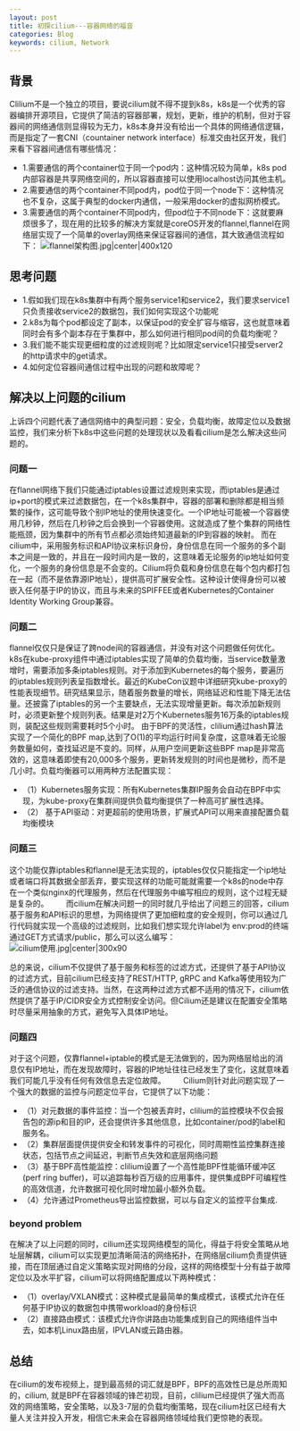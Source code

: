 ```yaml
---
layout: post
title: 初探cilium---容器网络的福音
categories: Blog
keywords: cilium, Network
---
```


## 背景       
Clilium不是一个独立的项目，要说cilium就不得不提到k8s，k8s是一个优秀的容器编排开源项目，它提供了简洁的容器部署，规划，更新，维护的机制，但对于容器间的网络通信则显得较为无力，k8s本身并没有给出一个具体的网络通信逻辑，而是指定了一套CNI（countainer network interface）标准交由社区开发，我们来看下容器间通信有哪些情况：
- 1.需要通信的两个container位于同一个pod内：这种情况较为简单，k8s pod内部容器是共享网络空间的，所以容器直接可以使用localhost访问其他主机。
- 2.需要通信的两个container不同pod内，pod位于同一个node下：这种情况也不复杂，这属于典型的docker内通信，一般采用docker的虚拟网桥模式。
- 3.需要通信的两个container不同pod内，但pod位于不同node下：这就要麻烦很多了，现在用的比较多的解决方案就是coreOS开发的flannel,flannel在网络层实现了一个简单的overlay网络来保证容器间的通信，其大致通信流程如下：
![flannel架构图.jpg|center|400x120](https://github.com/william-zk/william-zk.github.io/blob/main/images/self-drawn/flannel.png)

## 思考问题
- 1.假如我们现在k8s集群中有两个服务service1和service2，我们要求service1只负责接收service2的数据包，我们如何实现这个功能呢
- 2.k8s为每个pod都设定了副本，以保证pod的安全扩容与缩容，这也就意味着同时会有多个副本存在于集群中，那么如何进行相同pod间的负载均衡呢？
- 3.我们能不能实现更细粒度的过滤规则呢？比如限定service1只接受server2的http请求中的get请求。
- 4.如何定位容器间通信过程中出现的问题和故障呢？

## 解决以上问题的cilium 
上诉四个问题代表了通信网络中的典型问题：安全，负载均衡，故障定位以及数据监控，我们来分析下k8s中这些问题的处理现状以及看看cilium是怎么解决这些问题的。
### 问题一
在flannel网络下我们只能通过iptables设置过滤规则来实现，而iptables是通过ip+port的模式来过滤数据包，在一个k8s集群中，容器的部署和删除都是相当频繁的操作，这可能导致个别IP地址的使用快速变化。一个IP地址可能被一个容器使用几秒钟，然后在几秒钟之后会换到一个容器使用。这就造成了整个集群的网络性能瓶颈，因为集群中的所有节点都必须始终知道最新的IP到容器的映射。
而在cilium中，采用服务标识和API协议来标识身份，身份信息在同一个服务的多个副本之间是一致的，并且在一段时间内是一致的，这意味着无论服务的ip地址如何变化，一个服务的身份信息是不会变的。Cilium将负载和身份信息在每个包内都打包在一起（而不是依靠源IP地址），提供高可扩展安全性。这种设计使得身份可以被嵌入任何基于IP的协议，而且与未来的SPIFFEE或者Kubernetes的Container Identity Working Group兼容。
### 问题二
flannel仅仅只是保证了跨node间的容器通信，并没有对这个问题做任何优化。k8s在kube-proxy组件中通过iptables实现了简单的负载均衡，当service数量激增时，需要添加多条iptables规则。对于添加到Kubernetes的每个服务，要遍历的iptables规则列表呈指数增长。最近的KubeCon议题中详细研究kube-proxy的性能表现细节。研究结果显示，随着服务数量的增长，网络延迟和性能下降无法估量。还披露了iptables的另一个主要缺点，无法实现增量更新。每次添加新规则时，必须更新整个规则列表。结果是对2万个Kubernetes服务16万条的iptables规则，装配这些规则需要耗时5个小时。
由于BPF的灵活性，clilium通过hash算法实现了一个简化的BPF map,达到了O(1)的平均运行时间复杂度，这意味着无论服务数量如何，查找延迟是不变的。同样，从用户空间更新这些BPF map是非常高效的，这意味着即使有20,000多个服务，更新转发规则的时间也是微秒，而不是几小时。负载均衡器可以用两种方法配置实现：
- （1）Kubernetes服务实现：所有Kubernetes集群IP服务会自动在BPF中实现，为kube-proxy在集群间提供负载均衡提供了一种高可扩展性选择。
- （2） 基于API驱动：对更超前的使用场景，扩展式API可以用来直接配置负载均衡模块       
### 问题三
这个功能仅靠iptables和flannel是无法实现的，iptables仅仅只能指定一个ip地址或者端口将其数据全部丢弃，要实现这样的功能可能就需要一个k8s的node中存在一个类似nginx的代理服务，然后在代理服务中编写相应的规则，这个过程无疑是复杂的。       
而cilium在解决问题一的同时就几乎给出了问题三的回答，cilium基于服务和API标识的思想，为网络提供了更加细粒度的安全规则，你可以通过几行代码就实现一个高级的过滤规则，比如我们想实现允许label为 env:prod的终端通过GET方式请求/public，那么可以这么编写： 
![cilium使用.jpg|center|300x90](https://github.com/william-zk/william-zk.github.io/blob/main/images/self-drawn/cilium_use.png)              

总的来说，cilium不仅提供了基于服务和标签的过滤方式，还提供了基于API协议的过滤方式，目前cilium已经支持了REST/HTTP, gRPC and Kafka等使用较为广泛的通信协议的过滤支持。当然，在这两种过滤方式都不适用的情况下，cilium依然提供了基于IP/CIDR安全方式控制安全访问。但Cilium还是建议在配置安全策略时尽量采用抽象的方式，避免写入具体IP地址。       

### 问题四
对于这个问题，仅靠flannel+iptable的模式是无法做到的，因为网络层给出的消息仅有IP地址，而在发现故障时，容器的IP地址往往已经发生了变化，这就意味着我们可能几乎没有任何有效信息去定位故障。       
Cilium则针对此问题实现了一个强大的数据的监控与问题定位平台，它提供了以下功能：       
- （1）对元数据的事件监控：当一个包被丢弃时，clilium的监控模块不仅会报告包的源ip和目的IP，还会提供许多其他信息，比如container/pod的label和服务名。       
- （2）集群层面提供提供安全和转发事件的可视化，同时周期性监控集群连接状态，包括节点之间延迟，判断节点失效和底层网络问题       
- （3）基于BPF高性能监控：clilium设置了一个高性能BPF性能循环缓冲区(perf ring buffer)，可以追踪每秒百万级的应用事件，提供集成BPF可编程性的高效信道，允许数据可视化同时增加最小额外负载。       
- （4）允许通过Prometheus导出监控数据，可以与自定义的监控平台集成.   

### beyond problem
在解决了以上问题的同时，cilium还实现网络模型的简化，得益于将安全策略从地址层解耦，cilium可以实现更加清晰简洁的网络拓扑，在网络层cilium负责提供链接，而在顶层通过自定义策略实现对网络的分段，这样的网络模型十分有益于故障定位以及水平扩容，cilium可以将网络配置成以下两种模式：       
- （1）overlay/VXLAN模式：这种模式是最简单的集成模式，该模式允许在任何基于IP协议的数据包中携带workload的身份标识       
- （2）直接路由模式：该模式允许你讲路由功能集成到自己的网络组件当中去，如本机Linux路由层，IPVLAN或云路由器。

## 总结       
在cilium的发布视频上，提到最高频的词汇就是BPF，BPF的高效性已是总所周知的，cilium, 就是BPF在容器领域的锋芒初现，目前，clilium已经提供了强大而高效的网络策略，安全策略，以及3-7层的负载均衡策略，现在cilium社区已经有大量人关注并投入开发，相信它未来会在容器网络领域给我们更惊艳的表现。